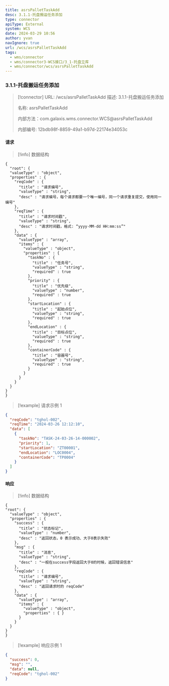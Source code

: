 ```yaml
---
title: asrsPalletTaskAdd
desc: 3.1.1-托盘搬运任务添加
type: connector
apiType: External
system: WCS
date: 2024-03-29 10:56
author: yvan
navIgnore: true
url: /wcs/asrsPalletTaskAdd
tags: 
  - wms/connector
  - wms/connector3-WCS接口/3_1-托盘立库
  - wms/connector/wcs/asrsPalletTaskAdd
---
```


### 3.1.1-托盘搬运任务添加
> [!connector] URL: /wcs/asrsPalletTaskAdd
> 描述: 3.1.1-托盘搬运任务添加
> 
> 名称: asrsPalletTaskAdd
> 
> 内部方法：com.galaxis.wms.connector.WCS@asrsPalletTaskAdd
> 
> 内部编号: 12bdb98f-8859-49a1-b97d-22174e34053c


#### 请求
> [!info] 数据结构
```beanSchema
{
  "root": {
  "valueType" : "object",
  "properties" : {
    "reqCode" : {
      "title" : "请求编号",
      "valueType" : "string",
      "desc" : "请求编号，每个请求都要一个唯一编号，同一个请求重复提交，使用同一编号"
    },
    "reqTime" : {
      "title" : "请求时间戳",
      "valueType" : "string",
      "desc" : "请求时间戳，格式: “yyyy-MM-dd HH:mm:ss”"
    },
    "data" : {
      "valueType" : "array",
      "items" : {
        "valueType" : "object",
        "properties" : {
          "taskNo" : {
            "title" : "任务号",
            "valueType" : "string",
            "required" : true
          },
          "priority" : {
            "title" : "优先级",
            "valueType" : "number",
            "required" : true
          },
          "startLocation" : {
            "title" : "起始点位",
            "valueType" : "string",
            "required" : true
          },
          "endLocation" : {
            "title" : "目标点位",
            "valueType" : "string",
            "required" : true
          },
          "containerCode" : {
            "title" : "容器号",
            "valueType" : "string",
            "required" : true
          }
        }
      }
    }
  }
}
}
```
> [!example] 请求示例 1
```json
{
  "reqCode": "tghol-002",
  "reqTime": "2024-03-26 12:12:10",
  "data": [
    {
      "taskNo": "TASK-24-03-26-14-000002",
      "priority": 1,
      "startLocation": "ZT00001",
      "endLocation": "LOC0004",
      "containerCode": "TP0004"
    }
  ]
}
```

#### 响应
> [!info] 数据结构
```beanSchema
{
"root": {
  "valueType" : "object",
  "properties" : {
    "success" : {
      "title" : "状态标记",
      "valueType" : "number",
      "desc" : "返回状态，0 表示成功、大于0表示失败"
    },
    "msg" : {
      "title" : "消息",
      "valueType" : "string",
      "desc" : "一般在success字段返回大于0的时候，返回错误信息"
    },
    "reqCode" : {
      "title" : "请求编号",
      "valueType" : "string",
      "desc" : "返回请求时的 reqCode"
    },
    "data" : {
      "valueType" : "array",
      "items" : {
        "valueType" : "object",
        "properties" : { }
      }
    }
  }
}
}
```
> [!example] 响应示例 1
```json
{
  "success": 0,
  "msg": "",
  "data": null,
  "reqCode": "tghol-002"
}
```

